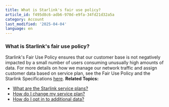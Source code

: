 ```yaml
---
title: What is Starlink's fair use policy?
article_id: f495d8c6-adb6-970d-e9fa-34fd21d32a5a
category: Account
last_modified: '2025-04-04'
language: en
---
```


### What is Starlink's fair use policy?
Starlink's Fair Use Policy ensures that our customer base is not negatively impacted by a small number of users consuming unusually high amounts of data.
For more details on how we manage our network traffic and assign customer data based on service plan, see the Fair Use Policy and the Starlink Specifications [here](https://www.starlink.com/support/article/<https:/www.starlink.com/legal>).
**Related Topics:**
  * [What are the Starlink service plans?](https://www.starlink.com/support/article/<https:/support.starlink.com/?topic=c977d85e-ae57-e59c-6051-5689fb7a9cd7>)
  * [How do I change my service plan?](https://www.starlink.com/support/article/<https:/support.starlink.com/?topic=903869c7-4eff-bf52-76c8-2af222799734>)
  * [How do I opt in to additional data?](https://www.starlink.com/support/article/<https:/support.starlink.com/?topic=34838c87-71b4-3f88-6914-651c8ee9717c>)